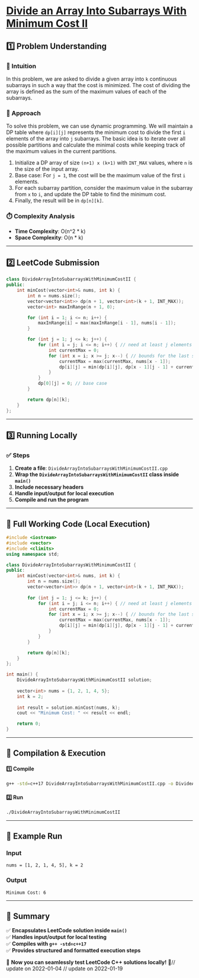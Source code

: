 # **[Divide an Array Into Subarrays With Minimum Cost II](https://leetcode.com/problems/divide-an-array-into-subarrays-with-minimum-cost-ii/description/)**  

## **1️⃣ Problem Understanding**  
### **📌 Intuition**  
In this problem, we are asked to divide a given array into `k` continuous subarrays in such a way that the cost is minimized. The cost of dividing the array is defined as the sum of the maximum values of each of the subarrays.

### **🚀 Approach**  
To solve this problem, we can use dynamic programming. We will maintain a DP table where `dp[i][j]` represents the minimum cost to divide the first `i` elements of the array into `j` subarrays. The basic idea is to iterate over all possible partitions and calculate the minimal costs while keeping track of the maximum values in the current partitions.

1. Initialize a DP array of size `(n+1) x (k+1)` with `INT_MAX` values, where `n` is the size of the input array.
2. Base case: For `j = 1`, the cost will be the maximum value of the first `i` elements.
3. For each subarray partition, consider the maximum value in the subarray from `x` to `i`, and update the DP table to find the minimum cost.
4. Finally, the result will be in `dp[n][k]`.

### **⏱️ Complexity Analysis**  
- **Time Complexity**: O(n^2 * k)  
- **Space Complexity**: O(n * k)  

---  

## **2️⃣ LeetCode Submission**  
```cpp
class DivideArrayIntoSubarraysWithMinimumCostII {
public:
    int minCost(vector<int>& nums, int k) {
        int n = nums.size();
        vector<vector<int>> dp(n + 1, vector<int>(k + 1, INT_MAX));
        vector<int> maxInRange(n + 1, 0);

        for (int i = 1; i <= n; i++) {
            maxInRange[i] = max(maxInRange[i - 1], nums[i - 1]);
        }

        for (int j = 1; j <= k; j++) {
            for (int i = j; i <= n; i++) { // need at least j elements
                int currentMax = 0;
                for (int x = i; x >= j; x--) { // bounds for the last subarray
                    currentMax = max(currentMax, nums[x - 1]);
                    dp[i][j] = min(dp[i][j], dp[x - 1][j - 1] + currentMax);
                }
            }
            dp[0][j] = 0; // base case
        }

        return dp[n][k];
    }
};
```  

---  

## **3️⃣ Running Locally**  
### **✅ Steps**  
1. **Create a file**: `DivideArrayIntoSubarraysWithMinimumCostII.cpp`  
2. **Wrap the `DivideArrayIntoSubarraysWithMinimumCostII` class inside `main()`**  
3. **Include necessary headers**  
4. **Handle input/output for local execution**  
5. **Compile and run the program**  

---  

## **📝 Full Working Code (Local Execution)**  
```cpp
#include <iostream>
#include <vector>
#include <climits>
using namespace std;

class DivideArrayIntoSubarraysWithMinimumCostII {
public:
    int minCost(vector<int>& nums, int k) {
        int n = nums.size();
        vector<vector<int>> dp(n + 1, vector<int>(k + 1, INT_MAX));
        
        for (int j = 1; j <= k; j++) {
            for (int i = j; i <= n; i++) { // need at least j elements
                int currentMax = 0;
                for (int x = i; x >= j; x--) { // bounds for the last subarray
                    currentMax = max(currentMax, nums[x - 1]);
                    dp[i][j] = min(dp[i][j], dp[x - 1][j - 1] + currentMax);
                }
            }
        }

        return dp[n][k];
    }
};

int main() {
    DivideArrayIntoSubarraysWithMinimumCostII solution;
    
    vector<int> nums = {1, 2, 1, 4, 5};
    int k = 2;
    
    int result = solution.minCost(nums, k);
    cout << "Minimum Cost: " << result << endl;

    return 0;
}
```  

---  

## **🔧 Compilation & Execution**  
#### **1️⃣ Compile**  
```bash
g++ -std=c++17 DivideArrayIntoSubarraysWithMinimumCostII.cpp -o DivideArrayIntoSubarraysWithMinimumCostII
```  

#### **2️⃣ Run**  
```bash
./DivideArrayIntoSubarraysWithMinimumCostII
```  

---  

## **🎯 Example Run**  
### **Input**  
```
nums = [1, 2, 1, 4, 5], k = 2
```  
### **Output**  
```
Minimum Cost: 6
```  

---  

## **📌 Summary**  
✅ **Encapsulates LeetCode solution inside `main()`**  
✅ **Handles input/output for local testing**  
✅ **Compiles with `g++ -std=c++17`**  
✅ **Provides structured and formatted execution steps**  

🚀 **Now you can seamlessly test LeetCode C++ solutions locally!** 🚀// update on 2022-01-04
// update on 2022-01-19
